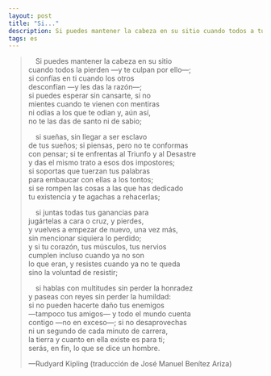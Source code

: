```yaml
---
layout: post
title: "Si..."
description: Si puedes mantener la cabeza en su sitio cuando todos a tu alrededor la pierden.
tags: es
---
```


> &emsp;Si puedes mantener la cabeza en su sitio  
> cuando todos la pierden —y te culpan por ello—;  
> si confías en ti cuando los otros  
> desconfían —y les das la razón—;  
> si puedes esperar sin cansarte, si no  
> mientes cuando te vienen con mentiras  
> ni odias a los que te odian y, aún así,  
> no te las das de santo ni de sabio;  
>
> &emsp;si sueñas, sin llegar a ser esclavo  
> de tus sueños; si piensas, pero no te conformas  
> con pensar; si te enfrentas al Triunfo y al Desastre  
> y das el mismo trato a esos dos impostores;  
> si soportas que tuerzan tus palabras  
> para embaucar con ellas a los tontos;  
> si se rompen las cosas a las que has dedicado  
> tu existencia y te agachas a rehacerlas;  
>
> &emsp;si juntas todas tus ganancias para  
> jugártelas a cara o cruz, y pierdes,  
> y vuelves a empezar de nuevo, una vez más,  
> sin mencionar siquiera lo perdido;  
> y si tu corazón, tus músculos, tus nervios  
> cumplen incluso cuando ya no son  
> lo que eran, y resistes cuando ya no te queda  
> sino la voluntad de resistir;  
>
> &emsp;si hablas con multitudes sin perder la honradez  
> y paseas con reyes sin perder la humildad:  
> si no pueden hacerte daño tus enemigos  
> —tampoco tus amigos— y todo el mundo cuenta  
> contigo —no en exceso—; si no desaprovechas  
> ni un segundo de cada minuto de carrera,  
> la tierra y cuanto en ella existe es para ti;  
> serás, en fin, lo que se dice un hombre.  
>
> —Rudyard Kipling (traducción de José Manuel Benítez Ariza)
